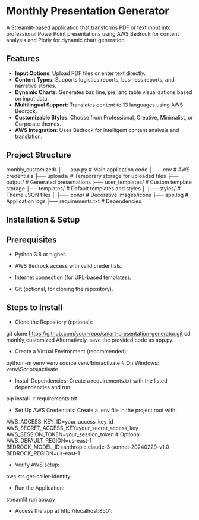 # Monthly Presentation Generator

A Streamlit-based application that transforms PDF or text input into professional PowerPoint presentations using AWS Bedrock for content analysis and Plotly for dynamic chart generation.

## Features
- **Input Options**: Upload PDF files or enter text directly.
- **Content Types**: Supports logistics reports, business reports, and narrative stories.
- **Dynamic Charts**: Generates bar, line, pie, and table visualizations based on input data.
- **Multilingual Support**: Translates content to 13 languages using AWS Bedrock.
- **Customizable Styles**: Choose from Professional, Creative, Minimalist, or Corporate themes.
- **AWS Integration**: Uses Bedrock for intelligent content analysis and translation.

## Project Structure
monhly_customized/ 
├── app.py                  # Main application code 
├── .env                    # AWS credentials 
├── uploads/                # Temporary storage for uploaded files 
├── output/                 # Generated presentations 
├── user_templates/         # Custom template storage 
├── templates/              # Default templates and styles 
│   ├── styles/             # Theme JSON files 
│   ├── icons/              # Decorative images/icons 
├── app.log                 # Application logs 
├── requirements.txt        # Dependencies


## Installation & Setup 

## Prerequisites 

- Python 3.8 or higher. 

- AWS Bedrock access with valid credentials. 

- Internet connection (for URL-based templates). 

- Git (optional, for cloning the repository). 

## Steps to Install 

- Clone the Repository (optional): 

git clone https://github.com/your-repo/smart-presentation-generator.git 
cd monhly_customized
Alternatively, save the provided code as app.py. 

- Create a Virtual Environment (recommended): 

python -m venv venv 
source venv/bin/activate  # On Windows: venv\Scripts\activate 
  

- Install Dependencies: Create a requirements.txt with the listed dependencies and run: 

pip install -r requirements.txt 
  

- Set Up AWS Credentials: Create a .env file in the project root with: 

AWS_ACCESS_KEY_ID=your_access_key_id 
AWS_SECRET_ACCESS_KEY=your_secret_access_key 
AWS_SESSION_TOKEN=your_session_token  # Optional 
AWS_DEFAULT_REGION=us-east-1 
BEDROCK_MODEL_ID=anthropic.claude-3-sonnet-20240229-v1:0 
BEDROCK_REGION=us-east-1 
  

- Verify AWS setup: 

aws sts get-caller-identity 
  

- Run the Application: 

streamlit run app.py 
  

- Access the app at http://localhost:8501. 